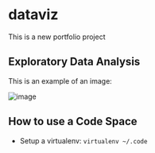 # dataviz
This is a new portfolio project

## Exploratory Data Analysis
This is an example of an image:

![image](https://github.com/abhichrome/dataviz/assets/158612057/3d722248-3488-47ca-8991-af00f8448266)

## How to use a Code Space

* Setup a virtualenv: `virtualenv ~/.code`